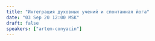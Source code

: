```yaml
---
title: "Интеграция духовных учений и спонтанная йога"
date: "03 Sep 20 12:00 MSK"
draft: false
speakers: ["artem-conyacin"] 
---
```


